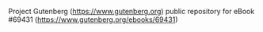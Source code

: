 Project Gutenberg (https://www.gutenberg.org) public repository for
eBook #69431 (https://www.gutenberg.org/ebooks/69431)
